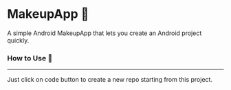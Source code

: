 # **MakeupApp** 🧞‍

A simple Android MakeupApp that lets you create an Android project quickly.


### **How to Use** 👣
---
Just click on code button to create a new repo starting from this project.
